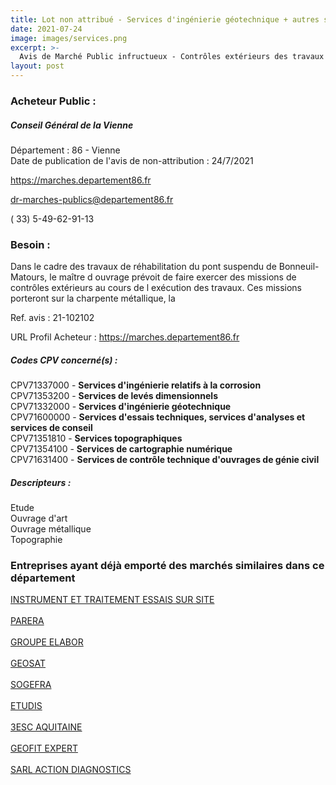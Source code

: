 ```yaml
---
title: Lot non attribué - Services d'ingénierie géotechnique + autres services
date: 2021-07-24
image: images/services.png
excerpt: >-
  Avis de Marché Public infructueux - Contrôles extérieurs des travaux de réhabilitation du pont suspendu de bonneuil-matours : charpente métallique - suspension - génie civil - topographie - géotechnique - protection anti-corrosion
layout: post
---
```


### Acheteur Public :
##### Conseil Général de la Vienne
Département : 86 - Vienne<br/>
Date de publication de l'avis de non-attribution : 24/7/2021


https://marches.departement86.fr

dr-marches-publics@departement86.fr

( 33) 5-49-62-91-13
### Besoin :

Dans le cadre des travaux de réhabilitation du pont suspendu de Bonneuil-Matours, le maître d ouvrage prévoit de faire exercer des missions de contrôles extérieurs au cours de l exécution des travaux. Ces missions porteront sur la charpente métallique, la

Ref. avis : 21-102102

URL Profil Acheteur : https://marches.departement86.fr

##### Codes CPV concerné(s) :
CPV71337000 - **Services d'ingénierie relatifs à la corrosion** <br/>
CPV71353200 - **Services de levés dimensionnels** <br/>
CPV71332000 - **Services d'ingénierie géotechnique** <br/>
CPV71600000 - **Services d'essais techniques, services d'analyses et services de conseil** <br/>
CPV71351810 - **Services topographiques** <br/>
CPV71354100 - **Services de cartographie numérique** <br/>
CPV71631400 - **Services de contrôle technique d'ouvrages de génie civil** <br/>

##### Descripteurs :
Etude <br/>
Ouvrage d'art <br/>
Ouvrage métallique <br/>
Topographie <br/>

### Entreprises ayant déjà emporté des marchés similaires dans ce département
<a href="/entreprise-547/siren-329727390">INSTRUMENT ET TRAITEMENT ESSAIS SUR SITE</a><br/><br/>
<a href="/entreprise-550/siren-351521778">PARERA</a><br/><br/>
<a href="/entreprise-557/siren-414888628">GROUPE ELABOR</a><br/><br/>
<a href="/entreprise-559/siren-429123771">GEOSAT</a><br/><br/>
<a href="/entreprise-559/siren-430122333">SOGEFRA</a><br/><br/>
<a href="/entreprise-562/siren-444080774">ETUDIS</a><br/><br/>
<a href="/entreprise-568/siren-502980386">3ESC AQUITAINE</a><br/><br/>
<a href="/entreprise-575/siren-785936592">GEOFIT EXPERT</a><br/><br/>
<a href="/entreprise-579/siren-823782354">SARL ACTION DIAGNOSTICS</a><br/><br/>
